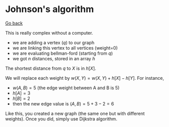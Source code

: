 # Johnson's algorithm

[Go back](..)

This is really complex without a computer.

* we are adding a vertex ($q$) to our graph
* we are linking this vertex to all vertices (weight=0)
* we are evaluating bellman-ford (starting from $q$)
* we got $n$ distances, stored in an array $h$

The shortest distance from $q$ to $X$ is in $h[X]$.

We will replace each weight by
$w(X,Y) = w(X,Y) + h[X] - h[Y]$. For instance,

* $w(A,B)=5$ (the edge weight between A and B is 5)
* $h[A]=3$
* $h[B]=2$
* then the new edge value is $(A,B) = 5 + 3 - 2 = 6$

Like this, you created a new graph (the same one
but with different weights). Once you did, simply use
Dijkstra algorithm.